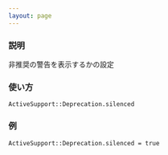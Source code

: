 ```yaml
---
layout: page
---
```


### 説明

非推奨の警告を表示するかの設定

### 使い方

    ActiveSupport::Deprecation.silenced

### 例

    ActiveSupport::Deprecation.silenced = true
